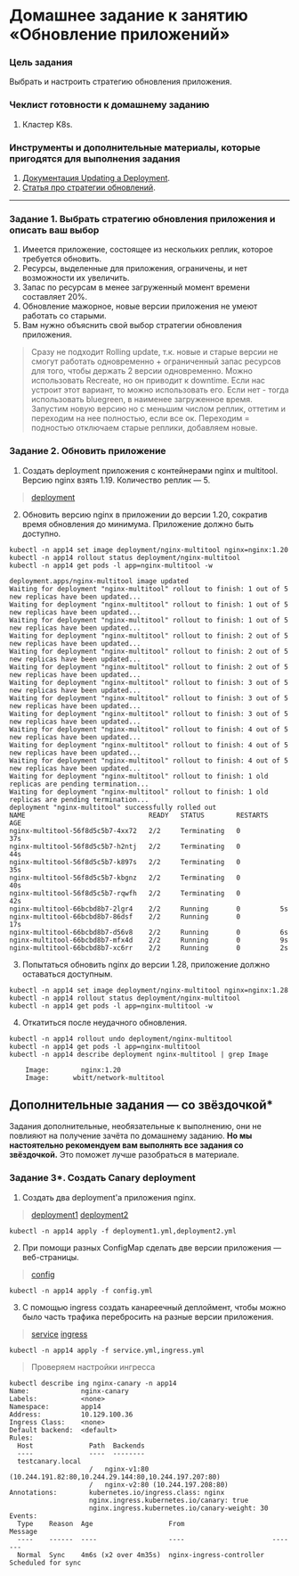 # Домашнее задание к занятию «Обновление приложений»

### Цель задания

Выбрать и настроить стратегию обновления приложения.

### Чеклист готовности к домашнему заданию

1. Кластер K8s.

### Инструменты и дополнительные материалы, которые пригодятся для выполнения задания

1. [Документация Updating a Deployment](https://kubernetes.io/docs/concepts/workloads/controllers/deployment/#updating-a-deployment).
2. [Статья про стратегии обновлений](https://habr.com/ru/companies/flant/articles/471620/).

-----

### Задание 1. Выбрать стратегию обновления приложения и описать ваш выбор

1. Имеется приложение, состоящее из нескольких реплик, которое требуется обновить.
2. Ресурсы, выделенные для приложения, ограничены, и нет возможности их увеличить.
3. Запас по ресурсам в менее загруженный момент времени составляет 20%.
4. Обновление мажорное, новые версии приложения не умеют работать со старыми.
5. Вам нужно объяснить свой выбор стратегии обновления приложения.

> Сразу не подходит Rolling update, т.к. новые и старые версии не смогут работать одновременно + ограниченный запас ресурсов для того, чтобы держать 2 версии одновременно. Можно использовать Recreate, но он приводит к downtime. Если нас устроит этот вариант, то можно использовать его. Если нет - тогда использовать bluegreen, в наименее загруженное время. Запустим новую версию но с меньшим числом реплик, оттетим и переходим на нее полностью, если все ок. Переходим = подностью отключаем старые реплики, добавляем новые. 

### Задание 2. Обновить приложение

1. Создать deployment приложения с контейнерами nginx и multitool. Версию nginx взять 1.19. Количество реплик — 5.
>[deployment](./deployment.yaml)
2. Обновить версию nginx в приложении до версии 1.20, сократив время обновления до минимума. Приложение должно быть доступно.
```
kubectl -n app14 set image deployment/nginx-multitool nginx=nginx:1.20
kubectl -n app14 rollout status deployment/nginx-multitool
kubectl -n app14 get pods -l app=nginx-multitool -w

deployment.apps/nginx-multitool image updated
Waiting for deployment "nginx-multitool" rollout to finish: 1 out of 5 new replicas have been updated...
Waiting for deployment "nginx-multitool" rollout to finish: 1 out of 5 new replicas have been updated...
Waiting for deployment "nginx-multitool" rollout to finish: 1 out of 5 new replicas have been updated...
Waiting for deployment "nginx-multitool" rollout to finish: 2 out of 5 new replicas have been updated...
Waiting for deployment "nginx-multitool" rollout to finish: 2 out of 5 new replicas have been updated...
Waiting for deployment "nginx-multitool" rollout to finish: 2 out of 5 new replicas have been updated...
Waiting for deployment "nginx-multitool" rollout to finish: 3 out of 5 new replicas have been updated...
Waiting for deployment "nginx-multitool" rollout to finish: 3 out of 5 new replicas have been updated...
Waiting for deployment "nginx-multitool" rollout to finish: 3 out of 5 new replicas have been updated...
Waiting for deployment "nginx-multitool" rollout to finish: 4 out of 5 new replicas have been updated...
Waiting for deployment "nginx-multitool" rollout to finish: 4 out of 5 new replicas have been updated...
Waiting for deployment "nginx-multitool" rollout to finish: 4 out of 5 new replicas have been updated...
Waiting for deployment "nginx-multitool" rollout to finish: 1 old replicas are pending termination...
Waiting for deployment "nginx-multitool" rollout to finish: 1 old replicas are pending termination...
deployment "nginx-multitool" successfully rolled out
NAME                               READY   STATUS        RESTARTS   AGE
nginx-multitool-56f8d5c5b7-4xx72   2/2     Terminating   0          37s
nginx-multitool-56f8d5c5b7-h2ntj   2/2     Terminating   0          44s
nginx-multitool-56f8d5c5b7-k897s   2/2     Terminating   0          35s
nginx-multitool-56f8d5c5b7-kbgnz   2/2     Terminating   0          40s
nginx-multitool-56f8d5c5b7-rqwfh   2/2     Terminating   0          42s
nginx-multitool-66bcbd8b7-2lgr4    2/2     Running       0          5s
nginx-multitool-66bcbd8b7-86dsf    2/2     Running       0          17s
nginx-multitool-66bcbd8b7-d56v8    2/2     Running       0          6s
nginx-multitool-66bcbd8b7-mfx4d    2/2     Running       0          9s
nginx-multitool-66bcbd8b7-xc6rr    2/2     Running       0          2s
```
3. Попытаться обновить nginx до версии 1.28, приложение должно оставаться доступным.
```
kubectl -n app14 set image deployment/nginx-multitool nginx=nginx:1.28
kubectl -n app14 rollout status deployment/nginx-multitool
kubectl -n app14 get pods -l app=nginx-multitool -w
```
4. Откатиться после неудачного обновления.
```
kubectl -n app14 rollout undo deployment/nginx-multitool
kubectl -n app14 get pods -l app=nginx-multitool
kubectl -n app14 describe deployment nginx-multitool | grep Image

    Image:        nginx:1.20
    Image:      wbitt/network-multitool
```

## Дополнительные задания — со звёздочкой*

Задания дополнительные, необязательные к выполнению, они не повлияют на получение зачёта по домашнему заданию. **Но мы настоятельно рекомендуем вам выполнять все задания со звёздочкой.** Это поможет лучше разобраться в материале.   

### Задание 3*. Создать Canary deployment

1. Создать два deployment'а приложения nginx.
> [deployment1](./deployment1.yml)
> [deployment2](./deployment2.yml)
```
kubectl -n app14 apply -f deployment1.yml,deployment2.yml
```
2. При помощи разных ConfigMap сделать две версии приложения — веб-страницы.
> [config](./config.yaml)
```
kubectl -n app14 apply -f config.yml
```
3. С помощью ingress создать канареечный деплоймент, чтобы можно было часть трафика перебросить на разные версии приложения.
> [service](./service.yml)
> [ingress](./ingress.yml)
```
kubectl -n app14 apply -f service.yml,ingress.yml
```
> Проверяем настройки ингресса
```
kubectl describe ing nginx-canary -n app14       
Name:             nginx-canary
Labels:           <none>
Namespace:        app14
Address:          10.129.100.36
Ingress Class:    <none>
Default backend:  <default>
Rules:
  Host              Path  Backends
  ----              ----  --------
  testcanary.local  
                    /   nginx-v1:80 (10.244.191.82:80,10.244.29.144:80,10.244.197.207:80)
                    /   nginx-v2:80 (10.244.197.208:80)
Annotations:        kubernetes.io/ingress.class: nginx
                    nginx.ingress.kubernetes.io/canary: true
                    nginx.ingress.kubernetes.io/canary-weight: 30
Events:
  Type    Reason  Age                   From                      Message
  ----    ------  ----                  ----                      -------
  Normal  Sync    4m6s (x2 over 4m35s)  nginx-ingress-controller  Scheduled for sync
```
